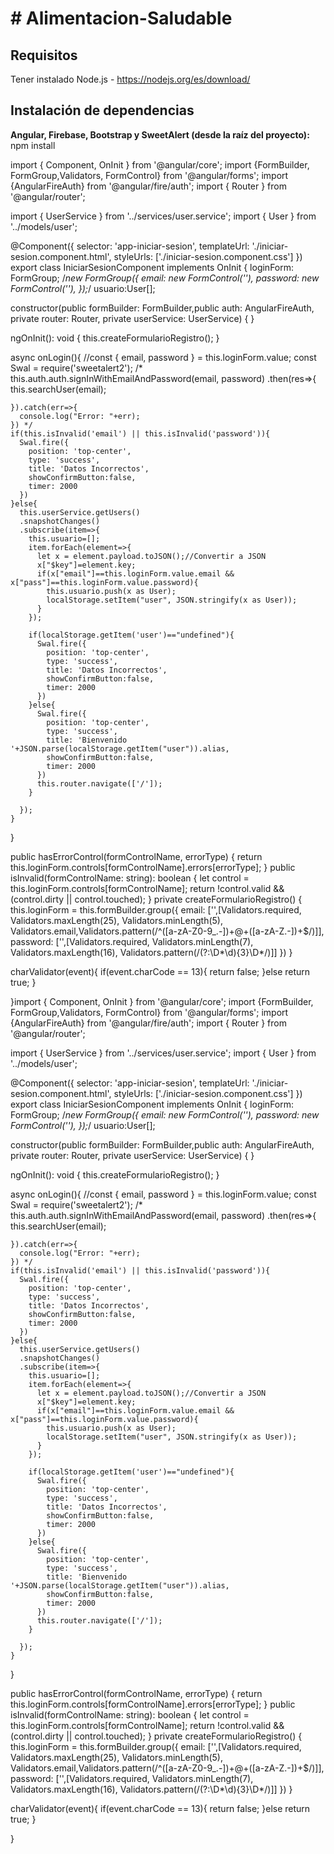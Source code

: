 <h1># Alimentacion-Saludable</h1>

<h2>Requisitos</h2>
<p>Tener instalado Node.js - <a href="https://nodejs.org/es/download/">https://nodejs.org/es/download/</a></p>
<h2>Instalación de dependencias</h2>
<p><strong>Angular, Firebase, Bootstrap y SweetAlert (desde la raíz del proyecto): </strong>npm install</p>


import { Component, OnInit } from '@angular/core';
import {FormBuilder, FormGroup,Validators, FormControl} from '@angular/forms';
import {AngularFireAuth} from '@angular/fire/auth';
import { Router } from '@angular/router';

import { UserService } from '../services/user.service';
import { User } from '../models/user';

@Component({
  selector: 'app-iniciar-sesion',
  templateUrl: './iniciar-sesion.component.html',
  styleUrls: ['./iniciar-sesion.component.css']
})
export class IniciarSesionComponent implements OnInit {
  loginForm: FormGroup;
  /*new FormGroup({
    email: new FormControl(''),
    password: new FormControl(''),
  });*/
  usuario:User[];

  constructor(public formBuilder: FormBuilder,public auth: AngularFireAuth, private router: Router, private userService: UserService) { }

  ngOnInit(): void { 
    this.createFormularioRegistro();
   }

  async onLogin(){
    //const { email, password } = this.loginForm.value;
    const Swal = require('sweetalert2');
    /* this.auth.auth.signInWithEmailAndPassword(email, password)
    .then(res=>{
      this.searchUser(email);
      
    }).catch(err=>{
      console.log("Error: "+err);
    }) */
    if(this.isInvalid('email') || this.isInvalid('password')){
      Swal.fire({
        position: 'top-center',
        type: 'success',
        title: 'Datos Incorrectos',
        showConfirmButton:false,
        timer: 2000
      })
    }else{
      this.userService.getUsers()
      .snapshotChanges()
      .subscribe(item=>{
        this.usuario=[];
        item.forEach(element=>{
          let x = element.payload.toJSON();//Convertir a JSON
          x["$key"]=element.key;
          if(x["email"]==this.loginForm.value.email && x["pass"]==this.loginForm.value.password){
            this.usuario.push(x as User);
            localStorage.setItem("user", JSON.stringify(x as User));
          }
        });

        if(localStorage.getItem('user')=="undefined"){
          Swal.fire({
            position: 'top-center',
            type: 'success',
            title: 'Datos Incorrectos',
            showConfirmButton:false,
            timer: 2000
          })  
        }else{
          Swal.fire({
            position: 'top-center',
            type: 'success',
            title: 'Bienvenido '+JSON.parse(localStorage.getItem("user")).alias,
            showConfirmButton:false,
            timer: 2000
          })          
          this.router.navigate(['/']);
        }

      });
    }
  }


  public hasErrorControl(formControlName, errorType) {
    return this.loginForm.controls[formControlName].errors[errorType];
  }
  public isInvalid(formControlName: string): boolean {
    let control = this.loginForm.controls[formControlName];
    return !control.valid && (control.dirty || control.touched);
  }
  private createFormularioRegistro() {
    this.loginForm = this.formBuilder.group({
      email: ['',[Validators.required, Validators.maxLength(25), Validators.minLength(5), Validators.email,Validators.pattern(/^([a-zA-Z0-9_\.\-])+\@+([a-zA-Z\.\-])+$/)]],
      password: ['',[Validators.required, Validators.minLength(7), Validators.maxLength(16), Validators.pattern(/(?:\D*\d){3}\D*/)]]
    })
  }

  charValidator(event){
    if(event.charCode == 13){
      return false;
    }else return true;
  }
  
}import { Component, OnInit } from '@angular/core';
import {FormBuilder, FormGroup,Validators, FormControl} from '@angular/forms';
import {AngularFireAuth} from '@angular/fire/auth';
import { Router } from '@angular/router';

import { UserService } from '../services/user.service';
import { User } from '../models/user';

@Component({
  selector: 'app-iniciar-sesion',
  templateUrl: './iniciar-sesion.component.html',
  styleUrls: ['./iniciar-sesion.component.css']
})
export class IniciarSesionComponent implements OnInit {
  loginForm: FormGroup;
  /*new FormGroup({
    email: new FormControl(''),
    password: new FormControl(''),
  });*/
  usuario:User[];

  constructor(public formBuilder: FormBuilder,public auth: AngularFireAuth, private router: Router, private userService: UserService) { }

  ngOnInit(): void { 
    this.createFormularioRegistro();
   }

  async onLogin(){
    //const { email, password } = this.loginForm.value;
    const Swal = require('sweetalert2');
    /* this.auth.auth.signInWithEmailAndPassword(email, password)
    .then(res=>{
      this.searchUser(email);
      
    }).catch(err=>{
      console.log("Error: "+err);
    }) */
    if(this.isInvalid('email') || this.isInvalid('password')){
      Swal.fire({
        position: 'top-center',
        type: 'success',
        title: 'Datos Incorrectos',
        showConfirmButton:false,
        timer: 2000
      })
    }else{
      this.userService.getUsers()
      .snapshotChanges()
      .subscribe(item=>{
        this.usuario=[];
        item.forEach(element=>{
          let x = element.payload.toJSON();//Convertir a JSON
          x["$key"]=element.key;
          if(x["email"]==this.loginForm.value.email && x["pass"]==this.loginForm.value.password){
            this.usuario.push(x as User);
            localStorage.setItem("user", JSON.stringify(x as User));
          }
        });

        if(localStorage.getItem('user')=="undefined"){
          Swal.fire({
            position: 'top-center',
            type: 'success',
            title: 'Datos Incorrectos',
            showConfirmButton:false,
            timer: 2000
          })  
        }else{
          Swal.fire({
            position: 'top-center',
            type: 'success',
            title: 'Bienvenido '+JSON.parse(localStorage.getItem("user")).alias,
            showConfirmButton:false,
            timer: 2000
          })          
          this.router.navigate(['/']);
        }

      });
    }
  }


  public hasErrorControl(formControlName, errorType) {
    return this.loginForm.controls[formControlName].errors[errorType];
  }
  public isInvalid(formControlName: string): boolean {
    let control = this.loginForm.controls[formControlName];
    return !control.valid && (control.dirty || control.touched);
  }
  private createFormularioRegistro() {
    this.loginForm = this.formBuilder.group({
      email: ['',[Validators.required, Validators.maxLength(25), Validators.minLength(5), Validators.email,Validators.pattern(/^([a-zA-Z0-9_\.\-])+\@+([a-zA-Z\.\-])+$/)]],
      password: ['',[Validators.required, Validators.minLength(7), Validators.maxLength(16), Validators.pattern(/(?:\D*\d){3}\D*/)]]
    })
  }

  charValidator(event){
    if(event.charCode == 13){
      return false;
    }else return true;
  }
  
}

